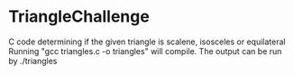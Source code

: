 # TriangleChallenge
C code determining if the given triangle is scalene, isosceles or equilateral
Running "gcc triangles.c -o triangles" will compile. The output can be run by ./triangles
